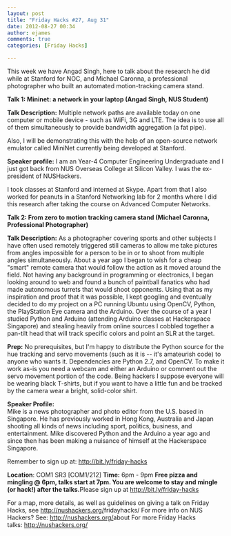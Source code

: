 ```yaml
---
layout: post
title: "Friday Hacks #27, Aug 31"
date: 2012-08-27 00:34
author: ejames
comments: true
categories: [Friday Hacks]

---
```

This week we have Angad Singh, here to talk about the research he did while at Stanford for NOC, and Michael Caronna, a professional photographer who built an automated motion-tracking camera stand.

<strong>Talk 1: Mininet: a network in your laptop (Angad Singh, NUS Student)</strong>

<strong>Talk Description:</strong> Multiple network paths are available today on one computer or mobile device - such as WiFi, 3G and LTE. The idea is to use all of them simultaneously to provide bandwidth aggregation (a fat pipe).</div>
<div>Also, I will be demonstrating this with the help of an open-source network emulator called MiniNet currently being developed at Stanford.

<strong>Speaker profile:</strong>
I am an Year-4 Computer Engineering Undergraduate and I just got back from NUS Overseas College at Silicon Valley. I was the ex-president of NUSHackers.

I took classes at Stanford and interned at Skype. Apart from that I also worked for peanuts in a Stanford Networking lab for 2 months where I did this research after taking the course on Advanced Computer Networks.

<div><strong>Talk 2: From zero to motion tracking camera stand (Michael </strong><strong>Caronna, Professional Photographer)</strong>

<strong>Talk Description:</strong>
As a photographer covering sports and other subjects I have often used remotely triggered still cameras to allow me take pictures from angles impossible for a person to be in or to shoot from multiple angles simultaneously. About a year ago I began to wish for a cheap "smart" remote camera that would follow the action as it moved around the field. Not having any background in programming or electronics, I began looking around to web and found a bunch of paintball fanatics who had made autonomous turrets that would shoot opponents. Using that as my inspiration and proof that it was possible, I kept googling and eventually decided to do my project on a PC running Ubuntu using OpenCV, Python, the PlayStation Eye camera and the Arduino. Over the course of a year I studied Python and Arduino (attending Arduino classes at Hackerspace Singapore) and stealing heavily from online sources I cobbled together a pan-tilt head that will track specific colors and point an SLR at the target.

<strong>Prep:</strong>
No prerequisites, but I'm happy to distribute the Python source for the hue tracking and servo movements (such as it is -- it's amateurish code) to anyone who wants it. Dependencies are Python 2.7, and OpenCV. To make it work as-is you need a webcam and either an Arduino or comment out the servo movement portion of the code. Being hackers I suppose everyone will be wearing black T-shirts, but if you want to have a little fun and be tracked by the camera wear a bright, solid-color shirt.

<div><strong>Speaker Profile:</strong></div>
<div>Mike is a news photographer and photo editor from the U.S. based in Singapore. He has previously worked in Hong Kong, Australia and Japan shooting all kinds of news including sport, politics, business, and entertainment. Mike discovered Python and the Arduino a year ago and since then has been making a nuisance of himself at the Hackerspace Singapore.</div>

Remember to sign up at: <a href="http://bit.ly/friday-hacks" target="_blank">http://bit.ly/friday-hacks</a>

<strong>Location</strong>: COM1 SR3 [COM1/212]
<strong>Time:</strong> 6pm - 9pm
<strong>Free pizza and mingling @ 6pm, talks start at 7pm. You are welcome to stay and mingle (or hack!) after the talks.</strong>Please sign up at <a href="http://bit.ly/friday-hacks" target="_blank">http://bit.ly/friday-hacks</a>

For a map, more details, as well as guidelines on giving a talk on Friday Hacks, see <a href="/fridayhacks/" target="_blank">http://nushackers.org/<wbr>fridayhacks/</wbr></a>
For more info on NUS Hackers? See: <a href="/about" target="_blank">http://nushackers.org/<wbr>about</wbr></a>
For more Friday Hacks talks: <a href="/" target="_blank">http://nushackers.org/</a>
